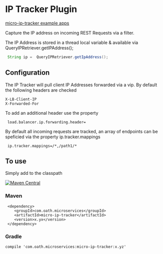 # IP Tracker Plugin

[micro-ip-tracker example apps](https://github.com/aol/micro-server/tree/master/micro-ip-tracker/src/test/java/app)

Capture the IP address on incoming REST Requests via a filter.

The IP Address is stored in a thread local variable & available via QueryIPRetriever.getIPAddress();

```java
 String ip =  QueryIPRetriever.getIpAddress();
``` 
 
## Configuration

The IP Tracker will pull client IP Addresses forwarded via a vip. By default the following headers are checked

    X-LB-Client-IP
    X-Forwarded-For

To add an additional header use the property 


     load.balancer.ip.forwarding.header=

By default all incoming requests are tracked, an array of endpoints can be speficied via the property ip.tracker.mappings

     ip.tracker.mappings=/*,/path1/*


## To use

Simply add to the classpath

[![Maven Central](https://maven-badges.herokuapp.com/maven-central/com.oath.microservices/micro-ip-tracker/badge.svg)](https://maven-badges.herokuapp.com/maven-central/com.oath.microservices/micro-ip-tracker)




### Maven 

     <dependency>
        <groupId>com.oath.microservices</groupId>  
        <artifactId>micro-ip-tracker</artifactId>
        <version>x.yx</version>
     </dependency>
     
### Gradle

    compile 'com.oath.microservices:micro-ip-tracker:x.yz'
